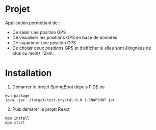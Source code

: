 # Projet
Application permettant de :
- De saisir une position GPS
- De visualiser les positions GPS en base de données
- De supprimer une position GPS
- De choisir deux positions GPS et d’afficher si elles sont éloignées de plus ou moins 10km.


# Installation
1. Démarrer le projet SpringBoot depuis l'IDE ou
```
mvn package
java -jar ./target/test-crystal-0.0.1-SNAPSHOT.jar
```
2. Puis démarer le projet React
```
npm install
npm start
```

